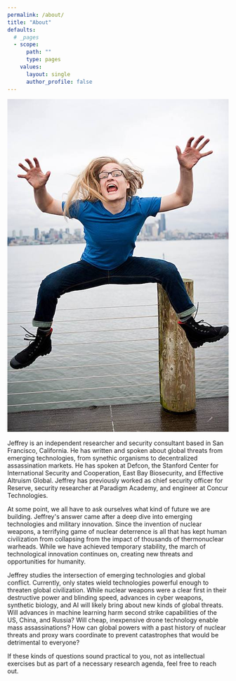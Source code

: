 ```yaml
---
permalink: /about/
title: "About"
defaults:
  # _pages
  - scope:
      path: ""
      type: pages
    values:
      layout: single
      author_profile: false 
---
```


![image alt text](/assets/images/jeffrey2.jpg)
 
Jeffrey is an independent researcher and security consultant based in San Francisco, California.  He has written and spoken about global threats from emerging technologies, from synethic organisms to decentralized assassination markets. He has spoken at Defcon, the Stanford Center for International Security and Cooperation, East Bay Biosecurity, and Effective Altruism Global. Jeffrey has previously worked as chief security officer for Reserve, security researcher at Paradigm Academy, and engineer at Concur Technologies.

At some point, we all have to ask ourselves what kind of future we are building. Jeffrey's answer came after a deep dive into emerging technologies and military innovation. Since the invention of nuclear weapons, a terrifying game of nuclear deterrence is all that has kept human civilization from collapsing from the impact of thousands of thermonuclear warheads. While we have achieved temporary stability, the march of technological innovation continues on, creating new threats and opportunities for humanity. 

Jeffrey studies the intersection of emerging technologies and global conflict. Currently, only states wield technologies powerful enough to threaten global civilization. While nuclear weapons were a clear first in their destructive power and blinding speed, advances in cyber weapons, synthetic biology, and AI will likely bring about new kinds of global threats. Will advances in machine learning harm second strike capabilities of the US, China, and Russia? Will cheap, inexpensive drone technology enable mass assassinations? How can global powers with a past history of nuclear threats and proxy wars coordinate to prevent catastrophes that would be detrimental to everyone?

If these kinds of questions sound practical to you, not as intellectual exercises but as part of a necessary research agenda, feel free to reach out.

